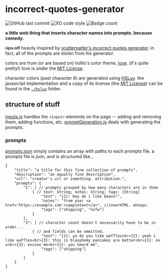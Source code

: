 # incorrect-quotes-generator

![GitHub last commit](https://img.shields.io/github/last-commit/AndyThePie/incorrect-quotes-generator?style=flat-square)
![XO code style](https://flat.badgen.net/badge/code%20style/XO/cyan)
![Badge count](https://img.shields.io/badge/badges-half%20life%203%20confirmed-informational?style=flat-square)

**a little web thing that inserts character names into prompts. because comedy.**

 ~~rips off~~ heavily inspired by [scatterpatter's incorrect quotes generator](https://incorrect-quotes-generator.neocities.org/). in fact, all of the prompts are stolen from his generator.

colors are from (or are based on) holllo's color theme, [love](https://love.holllo.cc/). (it's quite pretty!) love is under the [MIT License](https://git.holllo.cc/Holllo/love/src/branch/main/LICENSE).

character colors (past character 6) are generated using [HSLuv](https://www.hsluv.org/). the javascript implementation and a copy of its license (the [MIT License](https://github.com/hsluv/hsluv/blob/master/LICENSE)) can be found in the [`./hsluv`](./hsluv) folder.

## structure of stuff
[inputs.js](./inputs.js) handles the `<input>` elements on the page -- adding and removing them, adding functions, etc.
[promptGeneration.js](./promptGeneration.js) deals with generating the prompts.

### prompts
[prompts.json](./prompts.json) simply contains an array with paths to each prompts file. a prompts file is json, and is structured like...
```jsonc
{
	"title": "a title for this fine collection of prompts",
	"description": "an equally fine description",
	"url": "creator's url or something. attribution.",
	"prompts": {
		"1": [ // prompts grouped by how many characters are in them
			{ // text: String; notes: String; tags: [String]
				"text": "{1}: boy do i like beans!",
				"notes": "from user <a href='https://example.com'>sampletext</a>", //innerHTML. whoops.
				"tags": ["shipping", "nsfw"]
			}
		],
		"3": [ // character count doesn't necessarily have to be in order...
			{ // and fields can be ommitted.
				"text": "{1}: yo do you like waffles<br>{2}: yeah i like waffles<br>{3}: this is blasphemy pancakes are better<br>{1}: no u<br>{3}: excuse me<br>{1}: you heard me",
				"tags": ["shipping"]
			}
		]
	}
}
```
